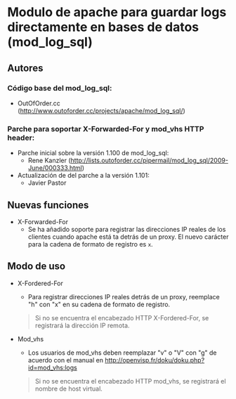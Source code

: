 # Modulo de apache para guardar logs directamente en bases de datos (mod_log_sql)

## Autores
### Código base del mod_log_sql: 
- OutOfOrder.cc (http://www.outoforder.cc/projects/apache/mod_log_sql/)

### Parche para soportar X-Forwarded-For y mod_vhs HTTP header:
- Parche inicial sobre la versión 1.100 de mod_log_sql:
  - Rene Kanzler (http://lists.outoforder.cc/pipermail/mod_log_sql/2009-June/000333.html)
- Actualización de del parche a la versión 1.101:
  - Javier Pastor



## Nuevas funciones
- X-Forwarded-For
  - Se ha añadido soporte para registrar las direcciones IP reales de los clientes cuando apache está ta detrás de un proxy. El nuevo carácter para la cadena de formato de registro es `x`.


## Modo de uso
- X-Fordered-For
  - Para registrar direcciones IP reales detrás de un proxy, reemplace "h" con "x" en su cadena de formato de registro.
  > Si no se encuentra el encabezado HTTP X-Fordered-For, se registrará la dirección IP remota.


- Mod_vhs
  - Los usuarios de mod_vhs deben reemplazar "v" o "V" con "g" de acuerdo con el manual en http://openvisp.fr/doku/doku.php?id=mod_vhs:logs
  > Si no se encuentra el encabezado HTTP mod_vhs, se registrará el nombre de host virtual.
  